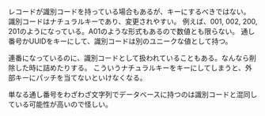 レコードが識別コードを持っている場合もあるが、キーにするべきではない。
識別コードはナチュラルキーであり、変更されやすい。
例えば、001, 002, 200, 201のようになっている。A01のような形式もあるので数値とも限らない。
通し番号かUUIDをキーにして、識別コードは別のユニークな値として持つ。

連番になっているのに、識別コードとして扱われていることもある。なんなら削除した時に詰めたりする。
こういうナチュラルキーをキーにしてしまうと、外部キーにパッチを当てないといけなくなる。

単なる通し番号をわざわざ文字列でデータベースに持つのは識別コードと混同している可能性が高いので怪しい。
